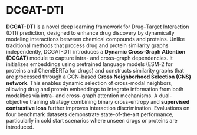 # DCGAT-DTI
**DCGAT-DTI** is a novel deep learning framework for Drug–Target Interaction (DTI) prediction, designed to enhance drug discovery by dynamically modeling interactions between chemical compounds and proteins. Unlike traditional methods that process drug and protein similarity graphs independently, DCGAT-DTI introduces a **Dynamic Cross-Graph Attention (DCGAT)** module to capture intra- and cross-graph dependencies. It initializes embeddings using pretrained language models (ESM-2 for proteins and ChemBERTa for drugs) and constructs similarity graphs that are processed through a GCN-based **Cross Neighborhood Selection (CNS) network**. This enables dynamic selection of cross-modal neighbors, allowing drug and protein embeddings to integrate information from both modalities via intra- and cross-graph attention mechanisms. A dual-objective training strategy combining binary cross-entropy and **supervised contrastive loss** further improves interaction discrimination. Evaluations on four benchmark datasets demonstrate state-of-the-art performance, particularly in cold start scenarios where unseen drugs or proteins are introduced.

